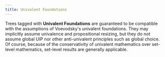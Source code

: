 ```yaml
---
title: Univalent Foundations
---
```


Trees tagged with **Univalent Foundations** are guaranteed to be compatible with the assumptions of Voevodsky's univalent foundations. They may implicitly assume univalence and propositional resizing, but they do not assume global UIP nor other anti-univalent principles such as global choice. Of course, because of the conservativity of univalent mathematics over set-level mathematics, set-level results are generally applicable.
